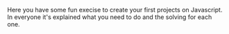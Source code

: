 Here you have some fun execise to create your first projects on Javascript. In everyone it's explained what you need to do and the solving for each one.